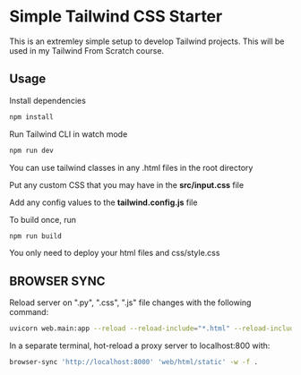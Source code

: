 # Simple Tailwind CSS Starter

This is an extremley simple setup to develop Tailwind projects. This will be used in my Tailwind From Scratch course.

## Usage

Install dependencies

```bash
npm install
```

Run Tailwind CLI in watch mode

```bash
npm run dev
```

You can use tailwind classes in any .html files in the root directory

Put any custom CSS that you may have in the **src/input.css** file

Add any config values to the **tailwind.config.js** file

To build once, run

```bash
npm run build
```

You only need to deploy your html files and css/style.css

## BROWSER SYNC

Reload server on ".py", ".css", ".js" file changes with the following command:

```bash
uvicorn web.main:app --reload --reload-include="*.html" --reload-include="*.css" --reload-include="*.js"
```

In a separate terminal, hot-reload a proxy server to localhost:800 with:

```bash
browser-sync 'http://localhost:8000' 'web/html/static' -w -f .
```
